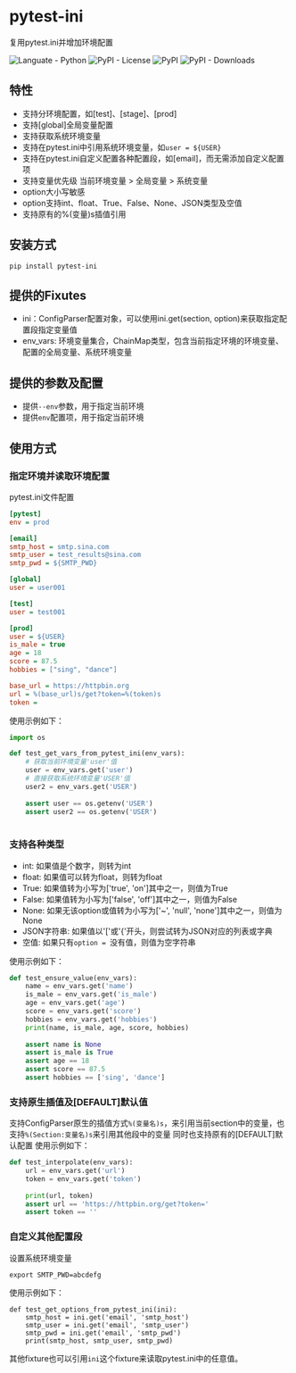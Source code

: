 # pytest-ini
复用pytest.ini并增加环境配置

![Languate - Python](https://img.shields.io/badge/language-python-blue.svg)
![PyPI - License](https://img.shields.io/pypi/l/pytest-ini)
![PyPI](https://img.shields.io/pypi/v/pytest-ini)
![PyPI - Downloads](https://img.shields.io/pypi/dm/pytest-ini)

## 特性
- 支持分环境配置，如[test]、[stage]、[prod]
- 支持[global]全局变量配置
- 支持获取系统环境变量
- 支持在pytest.ini中引用系统环境变量，如`user = ${USER}`
- 支持在pytest.ini自定义配置各种配置段，如[email]，而无需添加自定义配置项
- 支持变量优先级 当前环境变量 > 全局变量 > 系统变量
- option大小写敏感
- option支持int、float、True、False、None、JSON类型及空值
- 支持原有的%(变量)s插值引用

## 安装方式
```shell
pip install pytest-ini
```

## 提供的Fixutes
- ini：ConfigParser配置对象，可以使用ini.get(section, option)来获取指定配置段指定变量值
- env_vars: 环境变量集合，ChainMap类型，包含当前指定环境的环境变量、配置的全局变量、系统环境变量

## 提供的参数及配置
- 提供`--env`参数，用于指定当前环境
- 提供`env`配置项，用于指定当前环境

## 使用方式
### 指定环境并读取环境配置
pytest.ini文件配置
```ini
[pytest]
env = prod

[email]
smtp_host = smtp.sina.com
smtp_user = test_results@sina.com
smtp_pwd = ${SMTP_PWD}

[global]
user = user001

[test]
user = test001

[prod]
user = ${USER}
is_male = true
age = 18
score = 87.5
hobbies = ["sing", "dance"]

base_url = https://httpbin.org
url = %(base_url)s/get?token=%(token)s
token =
```
使用示例如下：
```python
import os

def test_get_vars_from_pytest_ini(env_vars):
    # 获取当前环境变量'user'值
    user = env_vars.get('user')
    # 直接获取系统环境变量'USER'值
    user2 = env_vars.get('USER')
    
    assert user == os.getenv('USER')
    assert user2 == os.getenv('USER')
    
```
### 支持各种类型
- int: 如果值是个数字，则转为int
- float: 如果值可以转为float，则转为float
- True: 如果值转为小写为['true', 'on']其中之一，则值为True
- False: 如果值转为小写为['false', 'off']其中之一，则值为False
- None: 如果无该option或值转为小写为['~', 'null', 'none']其中之一，则值为None
- JSON字符串: 如果值以'['或'{'开头，则尝试转为JSON对应的列表或字典
- 空值: 如果只有`option = `没有值，则值为空字符串

使用示例如下：
```python
def test_ensure_value(env_vars):
    name = env_vars.get('name')
    is_male = env_vars.get('is_male')
    age = env_vars.get('age')
    score = env_vars.get('score')
    hobbies = env_vars.get('hobbies')
    print(name, is_male, age, score, hobbies)
    
    assert name is None
    assert is_male is True
    assert age == 18
    assert score == 87.5
    assert hobbies == ['sing', 'dance']
```
### 支持原生插值及[DEFAULT]默认值
支持ConfigParser原生的插值方式`%(变量名)s`，来引用当前section中的变量，也支持`%(Section:变量名)s`来引用其他段中的变量
同时也支持原有的[DEFAULT]默认配置
使用示例如下：
```python
def test_interpolate(env_vars):
    url = env_vars.get('url')
    token = env_vars.get('token')
    
    print(url, token)
    assert url == 'https://httpbin.org/get?token='
    assert token == ''
```

### 自定义其他配置段
设置系统环境变量
```shell
export SMTP_PWD=abcdefg
```
使用示例如下：
```shell
def test_get_options_from_pytest_ini(ini):
    smtp_host = ini.get('email', 'smtp_host')
    smtp_user = ini.get('email', 'smtp_user')
    smtp_pwd = ini.get('email', 'smtp_pwd')
    print(smtp_host, smtp_user, smtp_pwd)
```
其他fixture也可以引用`ini`这个fixture来读取pytest.ini中的任意值。

